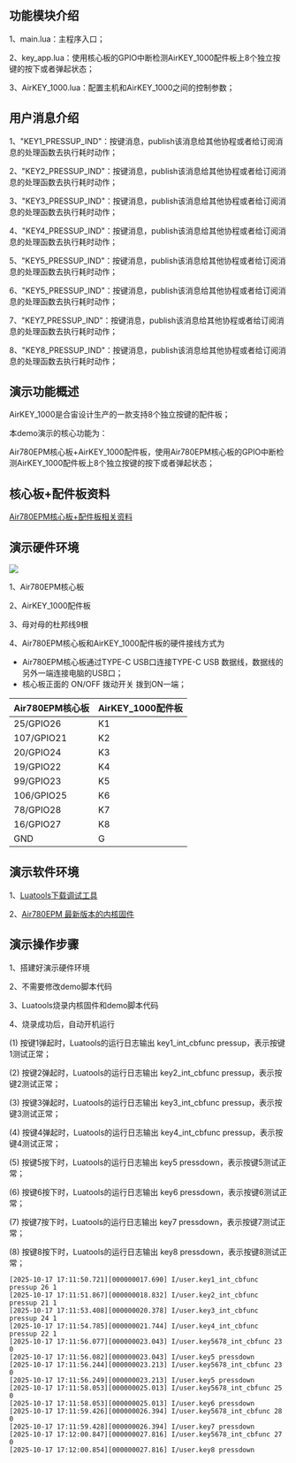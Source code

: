 ## 功能模块介绍

1、main.lua：主程序入口；

2、key_app.lua：使用核心板的GPIO中断检测AirKEY_1000配件板上8个独立按键的按下或者弹起状态；

3、AirKEY_1000.lua：配置主机和AirKEY_1000之间的控制参数；

## 用户消息介绍

1、"KEY1_PRESSUP_IND"：按键消息，publish该消息给其他协程或者给订阅消息的处理函数去执行耗时动作；

2、"KEY2_PRESSUP_IND"：按键消息，publish该消息给其他协程或者给订阅消息的处理函数去执行耗时动作；

3、"KEY3_PRESSUP_IND"：按键消息，publish该消息给其他协程或者给订阅消息的处理函数去执行耗时动作；

4、"KEY4_PRESSUP_IND"：按键消息，publish该消息给其他协程或者给订阅消息的处理函数去执行耗时动作；

5、"KEY5_PRESSUP_IND"：按键消息，publish该消息给其他协程或者给订阅消息的处理函数去执行耗时动作；

6、"KEY5_PRESSUP_IND"：按键消息，publish该消息给其他协程或者给订阅消息的处理函数去执行耗时动作；

7、"KEY7_PRESSUP_IND"：按键消息，publish该消息给其他协程或者给订阅消息的处理函数去执行耗时动作；

8、"KEY8_PRESSUP_IND"：按键消息，publish该消息给其他协程或者给订阅消息的处理函数去执行耗时动作；

## 演示功能概述

AirKEY_1000是合宙设计生产的一款支持8个独立按键的配件板；

本demo演示的核心功能为：

Air780EPM核心板+AirKEY_1000配件板，使用Air780EPM核心板的GPIO中断检测AirKEY_1000配件板上8个独立按键的按下或者弹起状态；


## 核心板+配件板资料

[Air780EPM核心板+配件板相关资料](https://docs.openluat.com/Air780EPM/product/shouce/)


## 演示硬件环境

![](https://docs.openluat.com/accessory/AirKEY_1000/image/Air780EPM_connect.jpg)

1、Air780EPM核心板

2、AirKEY_1000配件板

3、母对母的杜邦线9根

4、Air780EPM核心板和AirKEY_1000配件板的硬件接线方式为

- Air780EPM核心板通过TYPE-C USB口连接TYPE-C USB 数据线，数据线的另外一端连接电脑的USB口；
- 核心板正面的 ON/OFF 拨动开关 拨到ON一端；

| Air780EPM核心板 |  AirKEY_1000配件板 |
| ------------ | ------------------ |
|    25/GPIO26    |         K1         |
|    107/GPIO21    |         K2         |
|    20/GPIO24    |         K3         |
|    19/GPIO22    |         K4         |
|    99/GPIO23    |         K5         |
|    106/GPIO25    |         K6         |
|    78/GPIO28    |         K7         |
|    16/GPIO27    |         K8         |
|     GND     |         G          |


## 演示软件环境

1、[Luatools下载调试工具](https://docs.openluat.com/air780epm/common/Luatools/)

2、[Air780EPM 最新版本的内核固件](https://docs.openluat.com/air780epm/luatos/firmware/version/)


## 演示操作步骤

1、搭建好演示硬件环境

2、不需要修改demo脚本代码

3、Luatools烧录内核固件和demo脚本代码

4、烧录成功后，自动开机运行

   (1) 按键1弹起时，Luatools的运行日志输出 key1_int_cbfunc pressup，表示按键1测试正常；

   (2) 按键2弹起时，Luatools的运行日志输出 key2_int_cbfunc pressup，表示按键2测试正常；

   (3) 按键3弹起时，Luatools的运行日志输出 key3_int_cbfunc pressup，表示按键3测试正常；

   (4) 按键4弹起时，Luatools的运行日志输出 key4_int_cbfunc pressup，表示按键4测试正常；

   (5) 按键5按下时，Luatools的运行日志输出 key5 pressdown，表示按键5测试正常；

   (6) 按键6按下时，Luatools的运行日志输出 key6 pressdown，表示按键6测试正常；

   (7) 按键7按下时，Luatools的运行日志输出 key7 pressdown，表示按键7测试正常；

   (8) 按键8按下时，Luatools的运行日志输出 key8 pressdown，表示按键8测试正常；

```
[2025-10-17 17:11:50.721][000000017.690] I/user.key1_int_cbfunc pressup 26 1
[2025-10-17 17:11:51.867][000000018.832] I/user.key2_int_cbfunc pressup 21 1
[2025-10-17 17:11:53.408][000000020.378] I/user.key3_int_cbfunc pressup 24 1
[2025-10-17 17:11:54.785][000000021.744] I/user.key4_int_cbfunc pressup 22 1
[2025-10-17 17:11:56.077][000000023.043] I/user.key5678_int_cbfunc 23 0
[2025-10-17 17:11:56.082][000000023.043] I/user.key5 pressdown
[2025-10-17 17:11:56.244][000000023.213] I/user.key5678_int_cbfunc 23 0
[2025-10-17 17:11:56.249][000000023.213] I/user.key5 pressdown
[2025-10-17 17:11:58.053][000000025.013] I/user.key5678_int_cbfunc 25 0
[2025-10-17 17:11:58.053][000000025.013] I/user.key6 pressdown
[2025-10-17 17:11:59.426][000000026.394] I/user.key5678_int_cbfunc 28 0
[2025-10-17 17:11:59.428][000000026.394] I/user.key7 pressdown
[2025-10-17 17:12:00.847][000000027.816] I/user.key5678_int_cbfunc 27 0
[2025-10-17 17:12:00.854][000000027.816] I/user.key8 pressdown
```

